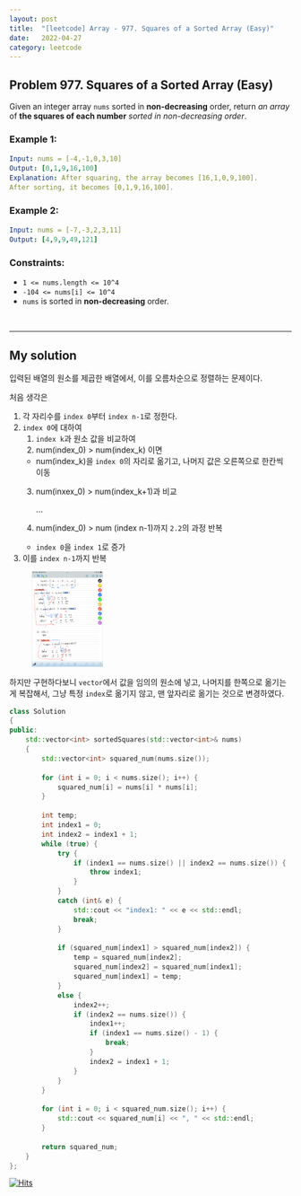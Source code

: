 ```yaml
---
layout: post
title:  "[leetcode] Array - 977. Squares of a Sorted Array (Easy)"
date:   2022-04-27
category: leetcode
---
```


## Problem 977. Squares of a Sorted Array (Easy)
Given an integer array `nums` sorted in **non-decreasing** order, return *an array* of **the squares of each number** *sorted in non-decreasing order*.

### Example 1:
```yaml
Input: nums = [-4,-1,0,3,10]
Output: [0,1,9,16,100]
Explanation: After squaring, the array becomes [16,1,0,9,100].
After sorting, it becomes [0,1,9,16,100].
```


### Example 2:
```yaml
Input: nums = [-7,-3,2,3,11]
Output: [4,9,9,49,121]
```

### Constraints:
* `1 <= nums.length <= 10^4`
* `-104 <= nums[i] <= 10^4`
* `nums` is sorted in **non-decreasing** order.

<br>

---
## My solution

입력된 배열의 원소를 제곱한 배열에서, 이를 오름차순으로 정렬하는 문제이다.

처음 생각은
1. 각 자리수를 `index 0`부터 `index n-1`로 정한다.
2. `index 0`에 대하여
    1. `index k`과 원소 값을 비교하여
    2. num(index_0) > num(index_k) 이면
      * num(index_k)을 `index 0`의 자리로 옮기고, 나머지 값은 오른쪽으로 한칸씩 이동
    3. num(inxex_0) > num(index_k+1)과 비교

       ...

    4. num(index_0) > num (index n-1)까지 `2.2`의 과정 반복
      * `index 0`을 `index 1`로 증가
3. 이를 `index n-1`까지 반복

<figure>
	<img src="/public/img/leetcode/leetcode-array-3.PNG" alt="" width="30%" height="30%"> 
</figure>

하지만 구현하다보니 `vector`에서 값을 임의의 원소에 넣고, 나머지를 한쪽으로 옮기는 게 복잡해서, 그냥 특정 `index`로 옮기지 않고, 맨 앞자리로 옮기는 것으로 변경하였다.

```cpp
class Solution
{
public:
    std::vector<int> sortedSquares(std::vector<int>& nums)
    {
        std::vector<int> squared_num(nums.size());

        for (int i = 0; i < nums.size(); i++) {
            squared_num[i] = nums[i] * nums[i];
        }

        int temp;
        int index1 = 0;
        int index2 = index1 + 1;
        while (true) {
            try {
                if (index1 == nums.size() || index2 == nums.size()) {
                    throw index1;
                }
            }
            catch (int& e) {
                std::cout << "index1: " << e << std::endl;
                break;
            }

            if (squared_num[index1] > squared_num[index2]) {
                temp = squared_num[index2];
                squared_num[index2] = squared_num[index1];
                squared_num[index1] = temp;
            }
            else {
                index2++;
                if (index2 == nums.size()) {
                    index1++;
                    if (index1 == nums.size() - 1) {
                        break;
                    }
                    index2 = index1 + 1;
                }
            }
        }

        for (int i = 0; i < squared_num.size(); i++) {
            std::cout << squared_num[i] << ", " << std::endl;
        }

        return squared_num;
    }
};
```

[![Hits](https://hits.seeyoufarm.com/api/count/incr/badge.svg?url=https%3A%2F%2Fundol26.github.io%2Fleetcode%2F2022%2F04%2F27%2Fleetcode-array3.html&count_bg=%2379C83D&title_bg=%23555555&icon=&icon_color=%23E7E7E7&title=hits&edge_flat=false)](https://hits.seeyoufarm.com)